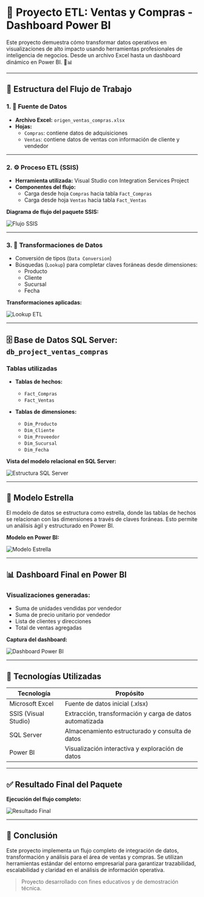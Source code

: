 # 🚀 Proyecto ETL: Ventas y Compras - Dashboard Power BI

Este proyecto demuestra cómo transformar datos operativos en visualizaciones de alto impacto usando herramientas profesionales de inteligencia de negocios. Desde un archivo Excel hasta un dashboard dinámico en Power BI. 💼📊

---

## 📁 Estructura del Flujo de Trabajo

### 1. 📄 Fuente de Datos

- **Archivo Excel:** `origen_ventas_compras.xlsx`
- **Hojas:**
  - `Compras`: contiene datos de adquisiciones
  - `Ventas`: contiene datos de ventas con información de cliente y vendedor

---

### 2. ⚙️ Proceso ETL (SSIS)

- **Herramienta utilizada:** Visual Studio con Integration Services Project
- **Componentes del flujo:**
  - Carga desde hoja `Compras` hacia tabla `Fact_Compras`
  - Carga desde hoja `Ventas` hacia tabla `Fact_Ventas`

**Diagrama de flujo del paquete SSIS:**

![Flujo SSIS](https://github.com/user-attachments/assets/8f9b1956-2352-4f86-93b3-a4386cdb2096)

---

### 3. 🔄 Transformaciones de Datos

- Conversión de tipos (`Data Conversion`)
- Búsquedas (`Lookup`) para completar claves foráneas desde dimensiones:
  - Producto
  - Cliente
  - Sucursal
  - Fecha

**Transformaciones aplicadas:**

![Lookup ETL](https://github.com/user-attachments/assets/3268553e-06ff-4165-a647-82b6060a17e1)

---

## 🗄️ Base de Datos SQL Server: `db_project_ventas_compras`

### Tablas utilizadas

- **Tablas de hechos:**
  - `Fact_Compras`
  - `Fact_Ventas`

- **Tablas de dimensiones:**
  - `Dim_Producto`
  - `Dim_Cliente`
  - `Dim_Proveedor`
  - `Dim_Sucursal`
  - `Dim_Fecha`

**Vista del modelo relacional en SQL Server:**

![Estructura SQL Server](https://github.com/user-attachments/assets/f9c3be76-547e-4986-8d13-2e737435164e)

---

## 🧠 Modelo Estrella

El modelo de datos se estructura como estrella, donde las tablas de hechos se relacionan con las dimensiones a través de claves foráneas. Esto permite un análisis ágil y estructurado en Power BI.

**Modelo en Power BI:**

![Modelo Estrella](https://github.com/user-attachments/assets/af6953d3-392c-4916-9398-828c4c48369e)

---

## 📊 Dashboard Final en Power BI

### Visualizaciones generadas:

- Suma de unidades vendidas por vendedor
- Suma de precio unitario por vendedor
- Lista de clientes y direcciones
- Total de ventas agregadas

**Captura del dashboard:**

![Dashboard Power BI](https://github.com/user-attachments/assets/42d7289c-7488-4b57-a4cf-083258293bc6)

---

## 🧰 Tecnologías Utilizadas

| Tecnología           | Propósito                                                  |
|----------------------|------------------------------------------------------------|
| Microsoft Excel      | Fuente de datos inicial (.xlsx)                            |
| SSIS (Visual Studio) | Extracción, transformación y carga de datos automatizada   |
| SQL Server           | Almacenamiento estructurado y consulta de datos            |
| Power BI             | Visualización interactiva y exploración de datos           |

---

## ✅ Resultado Final del Paquete

**Ejecución del flujo completo:**

![Resultado Final](https://github.com/user-attachments/assets/965c1f12-72fe-4ece-a2ac-3c208636cfd1)

---

## 🏁 Conclusión

Este proyecto implementa un flujo completo de integración de datos, transformación y análisis para el área de ventas y compras. Se utilizan herramientas estándar del entorno empresarial para garantizar trazabilidad, escalabilidad y claridad en el análisis de información operativa.

> Proyecto desarrollado con fines educativos y de demostración técnica.
